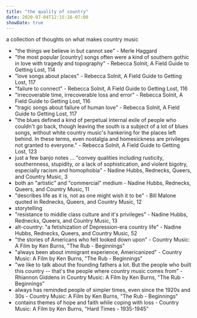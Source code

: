 ```yaml
---
title: "the quality of country"
date: 2020-07-04T12:15:16-07:00
showDate: true
---
```

a collection of thoughts on what makes country music 

- "the things we believe in but cannot see" - Merle Haggard
- "the most popular [country] songs often were a kind of southern gothic in love with tragedy and topography" - Rebecca Solnit, A Field Guide to Getting Lost, 114
- "love songs about places" - Rebecca Solnit, A Field Guide to Getting Lost, 117
- "failure to connect" - Rebecca Solnit, A Field Guide to Getting Lost, 116
- "irrecoverable time, irrecoverable loss and error" - Rebecca Solnit, A Field Guide to Getting Lost, 116
- "tragic songs about failure of human love" - Rebecca Solnit, A Field Guide to Getting Lost, 117
- "the blues defined a kind of perpetual internal exile of people who couldn't go back, though leaving the south is a subject of a lot of blues songs, without white country music's hankering for the places left behind. In these terms, even nostalgia and homesickness are privileges not granted to everyone." - Rebecca Solnit, A Field Guide to Getting Lost, 123
- just a few banjo notes ... "convey qualities including rusticity, southernness, stupidity, or a lack of sophistication, and violent bigotry, especially racism and homophobia" - Nadine Hubbs, Rednecks, Queers, and Country Music, 3
- both an "artistic" and "commercial" medium - Nadine Hubbs, Rednecks, Queers, and Country Music, 11
- "describes life as it is, not as one might wish it to be" - Bill Malone quoted in Rednecks, Queers, and Country Music, 12
- storytelling 
- "resistance to middle class culture and it's privileges" - Nadine Hubbs, Rednecks, Queers, and Country Music, 13
- alt-country: "a fetishization of Depression-era country life" - Nadine Hubbs, Rednecks, Queers, and Country Music, 52
- "the stories of Americans who felt looked down upon" - Country Music: A Film by Ken Burns, "The Rub - Beginnings"
- "always been about immigrant experience, Americanized" - Country Music: A Film by Ken Burns, "The Rub - Beginnings"
- "we like to talk about the founding fathers a lot. But the people who built this country -- that's the people where country music comes from" - Rhiannon Giddens in Country Music: A Film by Ken Burns, "The Rub - Beginnings"
- always has reminded people of simpler times, even since the 1920s and 30s - Country Music: A Film by Ken Burns, "The Rub - Beginnings"
- contains themes of hope and faith while coping with loss - Country Music: A Film by Ken Burns, "Hard Times - 1935-1945"